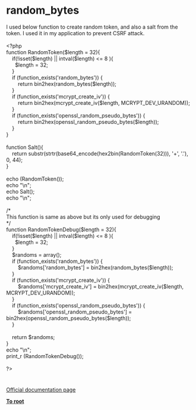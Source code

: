 # random_bytes




<div class="phpcode"><span class="html">
I used below function to create random token, and also a salt from the token. I used it in my application to prevent CSRF attack.<br><br><span class="default">&lt;?php<br></span><span class="keyword">function </span><span class="default">RandomToken</span><span class="keyword">(</span><span class="default">$length </span><span class="keyword">= </span><span class="default">32</span><span class="keyword">){<br>&#xA0; &#xA0; if(!isset(</span><span class="default">$length</span><span class="keyword">) || </span><span class="default">intval</span><span class="keyword">(</span><span class="default">$length</span><span class="keyword">) &lt;= </span><span class="default">8 </span><span class="keyword">){<br>&#xA0; &#xA0; &#xA0; </span><span class="default">$length </span><span class="keyword">= </span><span class="default">32</span><span class="keyword">;<br>&#xA0; &#xA0; }<br>&#xA0; &#xA0; if (</span><span class="default">function_exists</span><span class="keyword">(</span><span class="string">&apos;random_bytes&apos;</span><span class="keyword">)) {<br>&#xA0; &#xA0; &#xA0; &#xA0; return </span><span class="default">bin2hex</span><span class="keyword">(</span><span class="default">random_bytes</span><span class="keyword">(</span><span class="default">$length</span><span class="keyword">));<br>&#xA0; &#xA0; }<br>&#xA0; &#xA0; if (</span><span class="default">function_exists</span><span class="keyword">(</span><span class="string">&apos;mcrypt_create_iv&apos;</span><span class="keyword">)) {<br>&#xA0; &#xA0; &#xA0; &#xA0; return </span><span class="default">bin2hex</span><span class="keyword">(</span><span class="default">mcrypt_create_iv</span><span class="keyword">(</span><span class="default">$length</span><span class="keyword">, </span><span class="default">MCRYPT_DEV_URANDOM</span><span class="keyword">));<br>&#xA0; &#xA0; } <br>&#xA0; &#xA0; if (</span><span class="default">function_exists</span><span class="keyword">(</span><span class="string">&apos;openssl_random_pseudo_bytes&apos;</span><span class="keyword">)) {<br>&#xA0; &#xA0; &#xA0; &#xA0; return </span><span class="default">bin2hex</span><span class="keyword">(</span><span class="default">openssl_random_pseudo_bytes</span><span class="keyword">(</span><span class="default">$length</span><span class="keyword">));<br>&#xA0; &#xA0; }<br>}<br><br>function </span><span class="default">Salt</span><span class="keyword">(){<br>&#xA0; &#xA0; return </span><span class="default">substr</span><span class="keyword">(</span><span class="default">strtr</span><span class="keyword">(</span><span class="default">base64_encode</span><span class="keyword">(</span><span class="default">hex2bin</span><span class="keyword">(</span><span class="default">RandomToken</span><span class="keyword">(</span><span class="default">32</span><span class="keyword">))), </span><span class="string">&apos;+&apos;</span><span class="keyword">, </span><span class="string">&apos;.&apos;</span><span class="keyword">), </span><span class="default">0</span><span class="keyword">, </span><span class="default">44</span><span class="keyword">);<br>}<br><br>echo (</span><span class="default">RandomToken</span><span class="keyword">());<br>echo </span><span class="string">&quot;\n&quot;</span><span class="keyword">;<br>echo </span><span class="default">Salt</span><span class="keyword">();<br>echo </span><span class="string">&quot;\n&quot;</span><span class="keyword">;<br><br></span><span class="comment">/*<br>This function is same as above but its only used for debugging<br>*/<br></span><span class="keyword">function </span><span class="default">RandomTokenDebug</span><span class="keyword">(</span><span class="default">$length </span><span class="keyword">= </span><span class="default">32</span><span class="keyword">){<br>&#xA0; &#xA0; if(!isset(</span><span class="default">$length</span><span class="keyword">) || </span><span class="default">intval</span><span class="keyword">(</span><span class="default">$length</span><span class="keyword">) &lt;= </span><span class="default">8 </span><span class="keyword">){<br>&#xA0; &#xA0; &#xA0; </span><span class="default">$length </span><span class="keyword">= </span><span class="default">32</span><span class="keyword">;<br>&#xA0; &#xA0; }<br>&#xA0; &#xA0; </span><span class="default">$randoms </span><span class="keyword">= array();<br>&#xA0; &#xA0; if (</span><span class="default">function_exists</span><span class="keyword">(</span><span class="string">&apos;random_bytes&apos;</span><span class="keyword">)) {<br>&#xA0; &#xA0; &#xA0; &#xA0; </span><span class="default">$randoms</span><span class="keyword">[</span><span class="string">&apos;random_bytes&apos;</span><span class="keyword">] = </span><span class="default">bin2hex</span><span class="keyword">(</span><span class="default">random_bytes</span><span class="keyword">(</span><span class="default">$length</span><span class="keyword">));<br>&#xA0; &#xA0; }<br>&#xA0; &#xA0; if (</span><span class="default">function_exists</span><span class="keyword">(</span><span class="string">&apos;mcrypt_create_iv&apos;</span><span class="keyword">)) {<br>&#xA0; &#xA0; &#xA0; &#xA0; </span><span class="default">$randoms</span><span class="keyword">[</span><span class="string">&apos;mcrypt_create_iv&apos;</span><span class="keyword">] = </span><span class="default">bin2hex</span><span class="keyword">(</span><span class="default">mcrypt_create_iv</span><span class="keyword">(</span><span class="default">$length</span><span class="keyword">, </span><span class="default">MCRYPT_DEV_URANDOM</span><span class="keyword">));<br>&#xA0; &#xA0; }<br>&#xA0; &#xA0; if (</span><span class="default">function_exists</span><span class="keyword">(</span><span class="string">&apos;openssl_random_pseudo_bytes&apos;</span><span class="keyword">)) {<br>&#xA0; &#xA0; &#xA0; &#xA0; </span><span class="default">$randoms</span><span class="keyword">[</span><span class="string">&apos;openssl_random_pseudo_bytes&apos;</span><span class="keyword">] = </span><span class="default">bin2hex</span><span class="keyword">(</span><span class="default">openssl_random_pseudo_bytes</span><span class="keyword">(</span><span class="default">$length</span><span class="keyword">));<br>&#xA0; &#xA0; }<br>&#xA0; &#xA0; <br>&#xA0; &#xA0; return </span><span class="default">$randoms</span><span class="keyword">;<br>}<br>echo </span><span class="string">&quot;\n&quot;</span><span class="keyword">;<br></span><span class="default">print_r </span><span class="keyword">(</span><span class="default">RandomTokenDebug</span><span class="keyword">());<br><br></span><span class="default">?&gt;</span>
</span>
</div>
  

#

[Official documentation page](https://www.php.net/manual/en/function.random-bytes.php)

**[To root](/README.md)**
